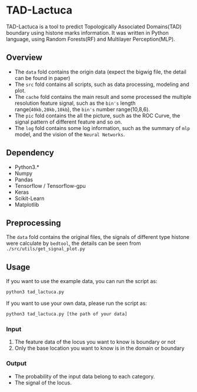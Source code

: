 # TAD-Lactuca
TAD-Lactuca is a tool to predict Topologically Associated Domains(TAD) boundary using histone marks information. It was written in Python language, using Random Forests(RF) and Multilayer Perception(MLP).

## Overview
+ The `data` fold contains the origin data (expect the bigwig file, the detail can be found in paper) 
+ The `src` fold contains all scripts, such as data processing, modeling and plot.
+ The `cache` fold contains the main result and some processed the multiple resolution feature signal, such as the  `bin's` length range(`40kb,20kb,10kb`), the `bin's` number range(10,8,6). 
+ The `pic` fold contains the all the picture, such as the ROC Curve, the signal pattern of different feature and so on.
+ The `log` fold contains some log information, such as the summary of `mlp` model, and the vision of the `Neural Networks`.

## Dependency

+ Python3.*
+ Numpy
+ Pandas
+ Tensorflow / Tensorflow-gpu
+ Keras
+ Scikit-Learn
+ Matplotlib


## Preprocessing
The `data` fold contains the original files, the signals of different type histone were calculate by `bedtool`, the details can be seen from `./src/utils/get_signal_plot.py`

## Usage
If you want to use the example data, you can run the script as:
```bash
python3 tad_lactuca.py
```

If you want to use your own data, please run the script as:
```bash
python3 tad_lactuca.py [the path of your data]  
```

### Input
1. The feature data of the locus you want to know is boundary or not
2. Only the base location you want to know is in the domain or boundary
### Output 
+ The probability of the input data belong to each category.
+ The signal of the locus.

